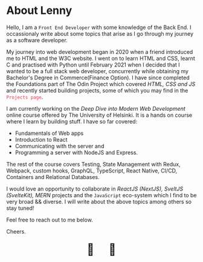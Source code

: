 # About Lenny

Hello, I am a `Front End Developer` with some knowledge of the Back End. I occassionaly write about some topics that arise as I go through my journey as a software developer.

My journey into web development began in 2020 when a friend introduced me to HTML and the W3C website. I went on to learn HTML and CSS, learnt C and practised with Python until February 2021 when I decided that I wanted to be a full stack web developer, concurrently while obtaining my Bachelor's Degree in Commerce(Finance Option). I have since completed the Foundations part of The Odin Project which covered _HTML, CSS and JS_ and recently started building projects, some of which you may find in the [`Projects page`](/projects). 

I am currently working on the _Deep Dive into Modern Web Development_ online course offered by The University of Helsinki. It is a hands on course where I learn by building stuff. I have so far covered:

<ul>
  <li>Fundamentals of Web apps</li>
  <li>Introduction to React</li>
  <li>Communicating with the server and</li>
  <li>Programming a server with NodeJS and Express.</li>
</ul>

The rest of the course covers Testing, State Management with Redux, Webpack, custom hooks, GraphQL, TypeScript, React Native, CI/CD, Containers and Relational Databases.
        
I would love an opportunity to collaborate in _ReactJS (NextJS), SveltJS (SvelteKit), MERN_ projects and the `JavaScript` eco-system which I find to be very broad && diverse. I will write about the above topics among others so stay tuned! 

Feel free to reach out to me below.

<script>
	import Contact from '$lib/components/Contact.svelte'
</script>

<Contact />

Cheers.

<div class="🍺"></div>

<style>
	a {
		color: #E63946;
		text-decoration: none;
	}
	.🍺 {
		display: flex;
		flex-direction: row;
		align-items: center;
		justify-content: center;
		height: 50px;
	}
	.🍺:before {
	  content: "🍺";
	  font-size: 30px;
	  animation: cheers-after 3s ease infinite;
	}
	.🍺:after {
		content: "🍺";
	  font-size: 30px;
	  animation: cheers-before 3s ease infinite;
	}

	@keyframes cheers-before {
	  0% {
	      transform: rotateZ(0) translateX(20px);
	  }
	  30% {
	      transform: rotateZ(0) translateX(0);
	  }
	  50% {
	    transform: rotateZ(-15deg) translateX(-10px);
	  }
	  70% {
	      transform: rotateZ(0) translateX(0);
	  }
	  100% {
	      transform: rotateZ(0) translateX(20px);
	  }
	}

	@keyframes cheers-after {
	  0% {
	    transform: rotateZ(0) rotateY(180deg) translateX(20px);
	  }
	  30% {
	    transform: rotateZ(0) rotateY(180deg) translateX(0);
	  }
	  50% {
	    transform: rotateZ(15deg) rotateY(180deg) translateX(-10px);
	  }
	  70% {
	      transform: rotateZ(0) rotateY(180deg) translateX(0);
	  }
	  100% {
	    transform: rotateZ(0) rotateY(180deg) translateX(20px);
	  }
	}
</style>